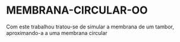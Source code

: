 # MEMBRANA-CIRCULAR-OO

Com este trabalhou tratou-se de simular a membrana de um tambor, aproximando-a a uma membrana circular
